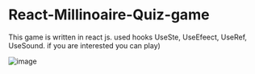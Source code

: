 # React-Millinoaire-Quiz-game
This game is written in react js. used hooks UseSte, UseEfeect, UseRef, UseSound. if you are interested you can play)


![image](https://user-images.githubusercontent.com/64854687/121469728-d053af00-c9de-11eb-95ad-e56cabb1d993.png)
